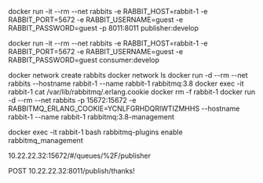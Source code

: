 docker run -it --rm --net rabbits -e RABBIT_HOST=rabbit-1 -e RABBIT_PORT=5672 -e RABBIT_USERNAME=guest -e RABBIT_PASSWORD=guest -p 8011:8011 publisher:develop

docker run -it --rm --net rabbits -e RABBIT_HOST=rabbit-1 -e RABBIT_PORT=5672 -e RABBIT_USERNAME=guest -e RABBIT_PASSWORD=guest consumer:develop

docker network create rabbits
docker network ls
docker run -d --rm --net rabbits --hostname rabbit-1 --name rabbit-1 rabbitmq:3.8
docker exec -it rabbit-1 cat /var/lib/rabbitmq/.erlang.cookie
docker rm -f rabbit-1
docker run -d --rm --net rabbits -p 15672:15672 -e RABBITMQ_ERLANG_COOKIE=YCNLFGRHDQRIWTIZMHHS --hostname rabbit-1 --name rabbit-1 rabbitmq:3.8-management

docker exec -it rabbit-1 bash
rabbitmq-plugins enable rabbitmq_management

10.22.22.32:15672/#/queues/%2F/publisher

POST 10.22.22.32:8011/publish/thanks!